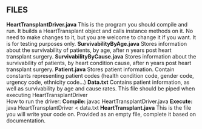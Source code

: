 ## FILES

**HeartTransplantDriver.java**
  This is the program you should compile and run. It builds a HeartTransplant object and calls instance methods on it. No need to make changes to it, but you are welcome to change it if you want. It is for testing purposes only.
**SurvivabilityByAge.java**
  Stores information about the survivability of patients, by age, after n years post heart transplant surgery.
**SurvivabilityByCause.java**
  Stores information about the survivability of patients, by heart condition cause, after n years post heart transplant surgery.
**Patient.java**
  Stores patient information. Contain constants representing patient codes (health condition code, gender code, urgency code, ethnicity code…)
**Data.txt**
  Contains patient information, as well as survivability by age and cause rates. This file should be piped when executing HeartTransplantDriver  
  How to run the driver: 
  **Compile:** javac HeartTransplantDriver.java
  **Execute:** java HeartTransplantDriver < data.txt
**HeartTransplant.java**
  This is the file you will write your code on. Provided as an empty file, complete it based on documentation.

